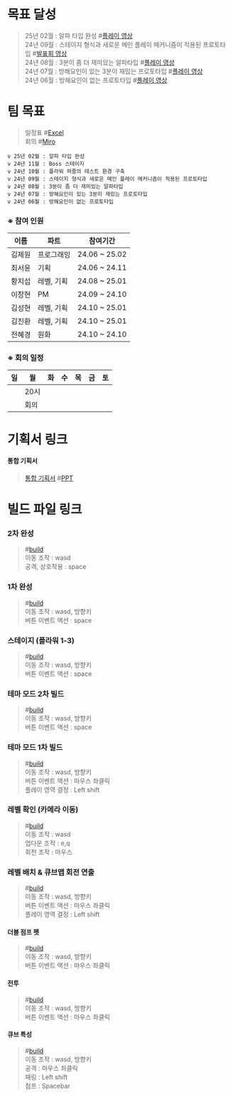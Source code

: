 # 목표 달성
>25년 02월 : 알파 타입 완성   #<a href="https://youtu.be/wepo0z5fxOw">플레이 영상</a>   
>24년 09월 : 스테이지 형식과 새로운 메인 플레이 메커니즘이 적용된 프로토타입 #<a href="https://youtu.be/FDuE9BE1mF4">발표회 영상</a>   
>24년 08월 : 3분이 좀 더 재미있는 알파타입 #<a href="https://youtu.be/z8W7RxiKq7U">플레이 영상</a>   
>24년 07월 : 방해요인이 있는 3분이 재밌는 프로토타입 #<a href="https://youtu.be/xMm53i5QQvU">플레이 영상</a>   
>24년 06월 : 방해요인이 없는 프로토타입 #<a href="https://youtu.be/L-DdV-VDRyM">플레이 영상</a>

# 팀 목표
>일정표 #<a href="https://docs.google.com/spreadsheets/d/19ddOy-hGZPW09LCSMfKd36jwMjSrMh14/copy">Excel</a>   
>회의 #<a href="https://miro.com/welcomeonboard/UVVodHdqdmRxSnFjbklCc3pwMFB6SnVyT09xSjhKdW9oakQzVXRFSkJmaTNkZGI0Y2hWSmJRd2JyNmpyZDFtTS9lY3BSNDVBUVR1SDlkVHhHYnZsQnZLOE9vUVZSd25CMW9kZkJVRFJQY1MwNXRkRTZPaUNYT05IY2E0M293OWIhZQ==?share_link_id=292005462475">Miro</a>

```
ν 25년 02월 : 알파 타입 완성
ν 24년 11월 : Boss 스테이지 
ν 24년 10월 : 플라워 퍼즐의 테스트 환경 구축
ν 24년 09월 : 스테이지 형식과 새로운 메인 플레이 메커니즘이 적용된 프로토타입
ν 24년 08월 : 3분이 좀 더 재미있는 알파타입
ν 24년 07월 : 방해요인이 있는 3분이 재밌는 프로토타입
ν 24년 06월 : 방해요인이 없는 프로토타입 
```

### ※ 참여 인원
|이름|파트|참여기간|
|------|---|---|
|김제원|프로그래밍|24.06 ~ 25.02|
|최서윤|기획|24.06 ~ 24.11|
|황지섭|레벨, 기획|24.08 ~ 25.01|
|이창현|PM|24.09 ~ 24.10|
|김성현|레벨, 기획|24.10 ~ 25.01|
|김진환|레벨, 기획|24.10 ~ 25.01|
|전혜경|원화|24.10 ~ 24.10|

### ※ 회의 일정
|일|월|화|수|목|금|토|
|---|---|---|---|---|---|---|
||20시||||||
||회의||||||

# 기획서 링크

#### 통합 기획서
><a href="">통합 기획서</a>   #<a href="https://docs.google.com/presentation/d/1BcTE0Vi1iDWS71HzCjENewOWBmzJcRgZ/edit?usp=drive_link&ouid=105936148171730627990&rtpof=true&sd=true">PPT</a>   


# 빌드 파일 링크

### 2차 완성
>#<a href="https://drive.google.com/file/d/11i_wZwjLz3DMyRxy06FqK8sr4sqCJETO/view?usp=drive_link">build</a>   
이동 조작 : wasd   
공격, 상호작용 : space   

### 1차 완성
>#<a href="https://drive.google.com/file/d/1WQT6EhQ7uuhaub76Uq5kPBLIB4VM_KQ6/view?usp=sharing">build</a>   
이동 조작 : wasd, 방향키   
버튼 이벤트 액션 : space   

### 스테이지 (플라워 1-3)
>#<a href="https://drive.google.com/file/d/1S74nj52vCjxIBL506jNIgXIqvSDnQxzG/view?usp=sharing">build</a>   
이동 조작 : wasd, 방향키   
버튼 이벤트 액션 : space   

### 테마 모드 2차 빌드
>#<a href="https://drive.google.com/file/d/1p0JuWJqEip6US5D_3gu-v5o5FXDbcxKI/view?usp=drive_link">build</a>   
이동 조작 : wasd, 방향키   
버튼 이벤트 액션 : space


### 테마 모드 1차 빌드
>#<a href="https://drive.google.com/file/d/1NwBtn3lbGALS9ikNb8WnBT_qVrZKiz8-/view?usp=drive_link">build</a>   
이동 조작 : wasd, 방향키   
버튼 이벤트 액션 : 마우스 좌클릭   
플레이 영역 결정 : Left shift 


### 레벨 확인 (카메라 이동)
>#<a href="https://drive.google.com/file/d/1tsTAlGS60nx4s4pEiH86oCffGzJ0wPrL/view?usp=drive_link">build</a>   
이동 조작 : wasd   
업다운 조작 : e,q   
회전 조작 : 마우스   


### 레벨 배치 & 큐브맵 회전 연출
>#<a href="https://drive.google.com/file/d/1lNL1erf1I2s2jIMyIjV_Fs8eyf4j4S0C/view?usp=drive_link">build</a>   
이동 조작 : wasd, 방향키   
버튼 이벤트 액션 : 마우스 좌클릭   
플레이 영역 결정 : Left shift


#### 더블 점프 펫
>#<a href="https://drive.google.com/file/d/1PlcLq0hKbdb1EzfmntonaNO3yQESJEeH/view?usp=drive_link">build</a>   
이동 조작 : wasd, 방향키   
버튼 이벤트 액션 : 마우스 좌클릭   


#### 전투
>#<a href="https://drive.google.com/file/d/1IizCPwd5lgrprw05d08igH5widwSBZ_B/view?usp=drive_link">build</a>   
이동 조작 : wasd, 방향키   
버튼 이벤트 액션 : 마우스 좌클릭   


#### 큐브 특성
>#<a href="https://drive.google.com/file/d/1PFVbyEVSnUtqjqbctOvyuKhADu1GULuD/view?usp=drive_link">build</a>   
이동 조작 : wasd, 방향키   
공격 : 마우스 좌클릭   
패링 : Left shift   
점프 : Spacebar
